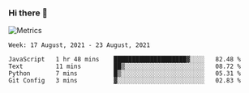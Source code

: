 ### Hi there 👋

![Metrics](https://github.com/radoapx/radoapx/blob/main/github-metrics.svg)

<!--START_SECTION:waka-->
```text
Week: 17 August, 2021 - 23 August, 2021

JavaScript   1 hr 48 mins    ████████████████████▓░░░░   82.48 % 
Text         11 mins         ██▒░░░░░░░░░░░░░░░░░░░░░░   08.72 % 
Python       7 mins          █▒░░░░░░░░░░░░░░░░░░░░░░░   05.31 % 
Git Config   3 mins          ▓░░░░░░░░░░░░░░░░░░░░░░░░   02.83 % 
```
<!--END_SECTION:waka-->

<!--
**radoapx/radoapx** is a ✨ _special_ ✨ repository because its `README.md` (this file) appears on your GitHub profile.

Here are some ideas to get you started:

- 🔭 I’m currently working on ...
- 🌱 I’m currently learning ...
- 👯 I’m looking to collaborate on ...
- 🤔 I’m looking for help with ...
- 💬 Ask me about ...
- 📫 How to reach me: ...
- 😄 Pronouns: ...
- ⚡ Fun fact: ...
-->
